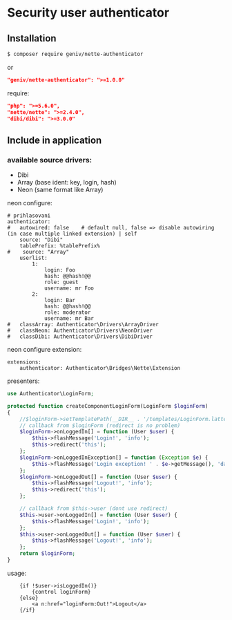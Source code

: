 Security user authenticator
===========================

Installation
------------

```sh
$ composer require geniv/nette-authenticator
```
or
```json
"geniv/nette-authenticator": ">=1.0.0"
```

require:
```json
"php": ">=5.6.0",
"nette/nette": ">=2.4.0",
"dibi/dibi": ">=3.0.0"
```

Include in application
----------------------

### available source drivers:
- Dibi
- Array (base ident: key, login, hash)
- Neon (same format like Array)

neon configure:
```neon
# prihlasovani
authenticator:
#   autowired: false    # default null, false => disable autowiring (in case multiple linked extension) | self
    source: "Dibi"
    tablePrefix: %tablePrefix%
#    source: "Array"
    userlist: 
        1:
            login: Foo
            hash: @@hash!@@
            role: guest
            username: mr Foo
        2:
            login: Bar
            hash: @@hash!@@
            role: moderator
            username: mr Bar
#   classArray: Authenticator\Drivers\ArrayDriver
#   classNeon: Authenticator\Drivers\NeonDriver
#   classDibi: Authenticator\Drivers\DibiDriver
```

neon configure extension:
```neon
extensions:
    authenticator: Authenticator\Bridges\Nette\Extension
```

presenters:
```php
use Authenticator\LoginForm;

protected function createComponentLoginForm(LoginForm $loginForm)
{
    //$loginForm->setTemplatePath(__DIR__ . '/templates/LoginForm.latte');
    // callback from $loginForm (redirect is no problem)
    $loginForm->onLoggedIn[] = function (User $user) {
        $this->flashMessage('Login!', 'info');
        $this->redirect('this');
    };
    $loginForm->onLoggedInException[] = function (Exception $e) {
        $this->flashMessage('Login exception! ' . $e->getMessage(), 'danger');
    };
    $loginForm->onLoggedOut[] = function (User $user) {
        $this->flashMessage('Logout!', 'info');
        $this->redirect('this');
    };

    // callback from $this->user (dont use redirect)
    $this->user->onLoggedIn[] = function (User $user) {
        $this->flashMessage('Login!', 'info');
    };
    $this->user->onLoggedOut[] = function (User $user) {
        $this->flashMessage('Logout!', 'info');
    };
    return $loginForm;
}
```

usage:
```latte
    {if !$user->isLoggedIn()}
        {control loginForm}
    {else}
        <a n:href="loginForm:Out!">Logout</a>
    {/if}
```
